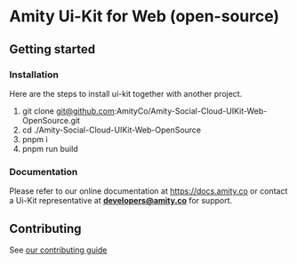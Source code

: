 # Amity Ui-Kit for Web (open-source)

## Getting started

### Installation

Here are the steps to install ui-kit together with another project.

1. git clone git@github.com:AmityCo/Amity-Social-Cloud-UIKit-Web-OpenSource.git
2. cd ./Amity-Social-Cloud-UIKit-Web-OpenSource
3. pnpm i
4. pnpm run build

### Documentation

Please refer to our online documentation at https://docs.amity.co or contact a Ui-Kit representative at **developers@amity.co** for support.

## Contributing

See [our contributing guide](https://github.com/EkoCommunications/AmityUiKitWeb/blob/develop/CONTRIBUTING.md)
